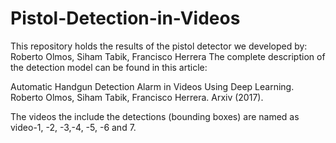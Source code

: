 # Pistol-Detection-in-Videos
This repository holds the results of the pistol detector we developed by: Roberto Olmos, Siham Tabik, Francisco Herrera
The complete description of the detection model can be found in this article:

Automatic Handgun Detection Alarm in Videos Using Deep Learning. Roberto Olmos, Siham Tabik, Francisco Herrera. Arxiv (2017).

The videos the include the detections (bounding boxes) are named as video-1, -2, -3,-4, -5, -6 and 7.  
